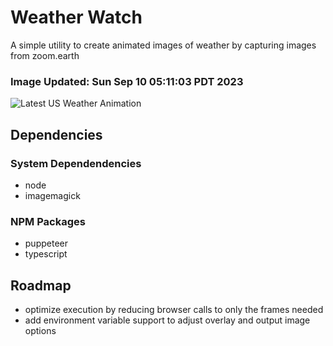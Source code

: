 # Weather Watch

A simple utility to create animated images of weather by capturing images from zoom.earth

### Image Updated: Sun Sep 10 05:11:03 PDT 2023

![Latest US Weather Animation](animations/2023-09-10.webp)

## Dependencies
### System Dependendencies
* node
* imagemagick
### NPM Packages
* puppeteer
* typescript

## Roadmap
* optimize execution by reducing browser calls to only the frames needed
* add environment variable support to adjust overlay and output image options
